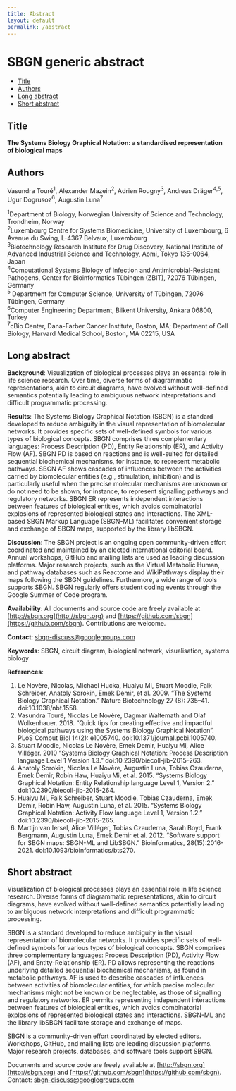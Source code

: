 ```yaml
---
title: Abstract
layout: default
permalink: /abstract
---
```


# SBGN generic abstract

*  [Title](#title)
*  [Authors](#authors)
*  [Long abstract](#long-abstract)
*  [Short abstract](#short-abstract)

## Title
**The Systems Biology Graphical Notation: a standardised representation of biological maps**

## Authors
Vasundra Touré<sup>1</sup>, Alexander Mazein<sup>2</sup>, Adrien Rougny<sup>3</sup>, Andreas Dräger<sup>4,5</sup>, Ugur Dogrusoz<sup>6</sup>, Augustin Luna<sup>7</sup>

<sup>1</sup>Department of Biology, Norwegian University of Science and Technology, Trondheim, Norway  
<sup>2</sup>Luxembourg Centre for Systems Biomedicine, University of Luxembourg, 6 Avenue du Swing, L-4367 Belvaux, Luxembourg  
<sup>3</sup>Biotechnology Research Institute for Drug Discovery, National Institute of Advanced Industrial Science and Technology, Aomi, Tokyo 135-0064, Japan  
<sup>4</sup>Computational Systems Biology of Infection and Antimicrobial-Resistant Pathogens, Center for Bioinformatics Tübingen (ZBIT), 72076 Tübingen, Germany  
<sup>5</sup> Department for Computer Science, University of Tübingen, 72076 Tübingen, Germany  
<sup>6</sup>Computer Engineering Department, Bilkent University, Ankara 06800, Turkey  
<sup>7</sup>cBio Center, Dana-Farber Cancer Institute, Boston, MA; Department of Cell Biology, Harvard Medical School, Boston, MA 02215, USA    


## Long abstract

**Background**: Visualization of biological processes plays an essential role in life science research. Over time, diverse forms of diagrammatic representations, akin to circuit diagrams, have evolved without well-defined semantics potentially leading to ambiguous network interpretations and difficult programmatic processing.

**Results**: The Systems Biology Graphical Notation (SBGN) is a standard developed to reduce ambiguity in the visual representation of biomolecular networks. It provides specific sets of well-defined symbols for various types of biological concepts. SBGN comprises three complementary languages: Process Description (PD), Entity Relationship (ER), and Activity Flow (AF). SBGN PD is based on reactions and is well-suited for detailed sequential biochemical mechanisms, for instance, to represent metabolic pathways. SBGN AF shows cascades of influences between the activities carried by biomolecular entities (e.g., stimulation, inhibition) and is particularly useful when the precise molecular mechanisms are unknown or do not need to be shown, for instance, to represent signalling pathways and regulatory networks. SBGN ER represents independent interactions between features of biological entities, which avoids combinatorial explosions of represented biological states and interactions. The XML-based SBGN Markup Language (SBGN-ML) facilitates convenient storage and exchange of SBGN maps, supported by the library libSBGN.

**Discussion**: The SBGN project is an ongoing open community-driven effort coordinated and maintained by an elected international editorial board. Annual workshops, GitHub and mailing lists are used as leading discussion platforms. Major research projects, such as the Virtual Metabolic Human, and pathway databases such as Reactome and WikiPathways display their maps following the SBGN guidelines. Furthermore, a wide range of tools supports SBGN. SBGN regularly offers student coding events through the Google Summer of Code program.

**Availability**: All documents and source code are freely available at [http://sbgn.org](http://sbgn.org) and [https://github.com/sbgn](https://github.com/sbgn). Contributions are welcome.

**Contact**: [sbgn-discuss@googlegroups.com](mailto:sbgn-discuss@googlegroups.com)

**Keywords**: SBGN, circuit diagram, biological network, visualisation, systems biology

**References**:
1. Le Novère, Nicolas, Michael Hucka, Huaiyu Mi, Stuart Moodie, Falk Schreiber, Anatoly Sorokin, Emek Demir, et al. 2009. “The Systems Biology Graphical Notation.” Nature Biotechnology 27 (8): 735–41. doi:10.1038/nbt.1558.
2. Vasundra Touré, Nicolas Le Novère, Dagmar Waltemath and Olaf Wolkenhauer. 2018. “Quick tips for creating effective and impactful biological pathways using the Systems Biology Graphical Notation”. PLoS Comput Biol 14(2): e1005740. doi:10.1371/journal.pcbi.1005740.
3. Stuart Moodie, Nicolas Le Novère, Emek Demir, Huaiyu Mi, Alice Villéger. 2010 “Systems Biology Graphical Notation: Process Description language Level 1 Version 1.3.” doi:10.2390/biecoll-jib-2015-263.
4. Anatoly Sorokin, Nicolas Le Novère, Augustin Luna, Tobias Czauderna, Emek Demir, Robin Haw, Huaiyu Mi, et al. 2015. “Systems Biology Graphical Notation: Entity Relationship language Level 1, Version 2.” doi:10.2390/biecoll-jib-2015-264.
5. Huaiyu Mi, Falk Schreiber, Stuart Moodie, Tobias Czauderna, Emek Demir, Robin Haw, Augustin Luna, et al. 2015. “Systems Biology Graphical Notation: Activity Flow language Level 1, Version 1.2.” doi:10.2390/biecoll-jib-2015-265.
6. Martijn van Iersel, Alice Villéger, Tobias Czauderna, Sarah Boyd, Frank Bergmann, Augustin Luna, Emek Demir et al. 2012. “Software support for SBGN maps: SBGN-ML and LibSBGN.” Bioinformatics, 28(15):2016-2021. doi:10.1093/bioinformatics/bts270.

## Short abstract

Visualization of biological processes plays an essential role in life science research. Diverse forms of diagrammatic representations, akin to circuit diagrams, have evolved without well-defined semantics potentially leading to ambiguous network interpretations and difficult programmatic processing.

SBGN is a standard developed to reduce ambiguity in the visual representation of biomolecular networks. It provides specific sets of well-defined symbols for various types of biological concepts. SBGN comprises three complementary languages: Process Description (PD), Activity Flow (AF), and Entity-Relationship (ER). PD allows representing the reactions underlying detailed sequential biochemical mechanisms, as found in metabolic pathways. AF is used to describe cascades of influences between activities of biomolecular entities, for which precise molecular mechanisms might not be known or be neglectable, as those of signalling and regulatory networks. ER permits representing independent interactions between features of biological entities, which avoids combinatorial explosions of represented biological states and interactions. SBGN-ML and the library libSBGN facilitate storage and exchange of maps.

SBGN is a community-driven effort coordinated by elected editors. Workshops, GitHub, and mailing lists are leading discussion platforms. Major research projects, databases, and software tools support SBGN.

Documents and source code are freely available at [http://sbgn.org](http://sbgn.org) and [https://github.com/sbgn](https://github.com/sbgn). Contact: [sbgn-discuss@googlegroups.com](mailto:sbgn-discuss@googlegroups.com)
